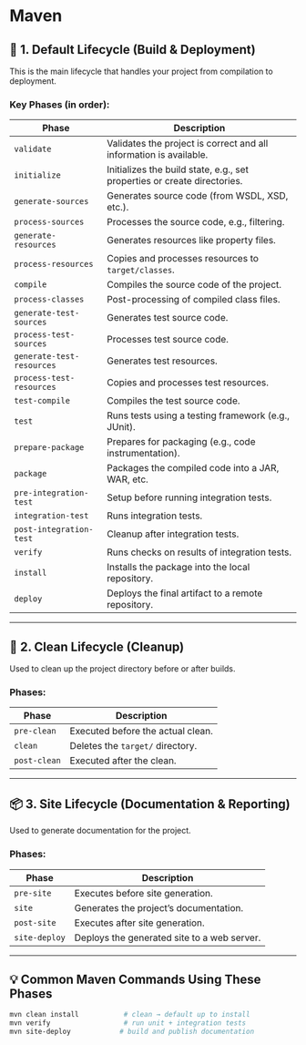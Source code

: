 # Maven 

## 🔄 1. **Default Lifecycle** (Build & Deployment)

This is the main lifecycle that handles your project from compilation to deployment.

### Key Phases (in order):

| Phase                     | Description                                                              |
| ------------------------- | ------------------------------------------------------------------------ |
| `validate`                | Validates the project is correct and all information is available.       |
| `initialize`              | Initializes the build state, e.g., set properties or create directories. |
| `generate-sources`        | Generates source code (from WSDL, XSD, etc.).                            |
| `process-sources`         | Processes the source code, e.g., filtering.                              |
| `generate-resources`      | Generates resources like property files.                                 |
| `process-resources`       | Copies and processes resources to `target/classes`.                      |
| `compile`                 | Compiles the source code of the project.                                 |
| `process-classes`         | Post-processing of compiled class files.                                 |
| `generate-test-sources`   | Generates test source code.                                              |
| `process-test-sources`    | Processes test source code.                                              |
| `generate-test-resources` | Generates test resources.                                                |
| `process-test-resources`  | Copies and processes test resources.                                     |
| `test-compile`            | Compiles the test source code.                                           |
| `test`                    | Runs tests using a testing framework (e.g., JUnit).                      |
| `prepare-package`         | Prepares for packaging (e.g., code instrumentation).                     |
| `package`                 | Packages the compiled code into a JAR, WAR, etc.                         |
| `pre-integration-test`    | Setup before running integration tests.                                  |
| `integration-test`        | Runs integration tests.                                                  |
| `post-integration-test`   | Cleanup after integration tests.                                         |
| `verify`                  | Runs checks on results of integration tests.                             |
| `install`                 | Installs the package into the local repository.                          |
| `deploy`                  | Deploys the final artifact to a remote repository.                       |

---

## 🧪 2. **Clean Lifecycle** (Cleanup)

Used to clean up the project directory before or after builds.

### Phases:

| Phase        | Description                       |
| ------------ | --------------------------------- |
| `pre-clean`  | Executed before the actual clean. |
| `clean`      | Deletes the `target/` directory.  |
| `post-clean` | Executed after the clean.         |

---

## 📦 3. **Site Lifecycle** (Documentation & Reporting)

Used to generate documentation for the project.

### Phases:

| Phase         | Description                                 |
| ------------- | ------------------------------------------- |
| `pre-site`    | Executes before site generation.            |
| `site`        | Generates the project’s documentation.      |
| `post-site`   | Executes after site generation.             |
| `site-deploy` | Deploys the generated site to a web server. |

---

## 💡 Common Maven Commands Using These Phases

```bash
mvn clean install           # clean → default up to install
mvn verify                  # run unit + integration tests
mvn site-deploy            # build and publish documentation
```


